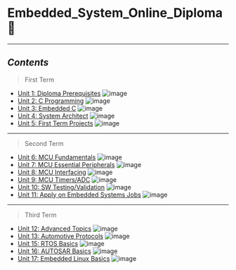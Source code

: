 # Embedded_System_Online_Diploma :wave:

---

## *Contents*  



 > First Term 

- [Unit 1: Diploma Prerequisites](https://github.com/AhmedMowafy22/Embedded_System_Online_Diploma)  ![image](https://progress-bar.dev/100/?&color=bababa)
- [Unit 2: C Programming](https://github.com/AhmedMowafy22/Embedded_System_Online_Diploma/tree/main/unit(2)_C_Programming) ![image](https://progress-bar.dev/50/)
- [Unit 3: Embedded C](Unit_3_Embedded_C) ![image](https://progress-bar.dev/0/)
- [Unit 4: System Architect](Unit_4_System_Architecture) ![image](https://progress-bar.dev/0/)
- [Unit 5: First Term Projects](Unit_5_First_Term_Projects) ![image](https://progress-bar.dev/0/)

---

> Second Term 

- [Unit 6: MCU Fundamentals](Unit_6_MCU_Fundamentals) ![image](https://progress-bar.dev/0/)
- [Unit 7: MCU Essential Peripherals](Unit_7_MCU_Essential_Peripherals) ![image](https://progress-bar.dev/0/)
- [Unit 8: MCU Interfacing](Unit_8_MCU_Interfacing) ![image](https://progress-bar.dev/0/)
- [Unit 9: MCU Timers/ADC](Unit_9_MCU_Timer_%26_ADC) ![image](https://progress-bar.dev/0/)
- [Unit 10: SW Testing/Validation](Unit_10_SW_Testing_Validation) ![image](https://progress-bar.dev/0/)
- [Unit 11: Apply on Embedded Systems Jobs](https://github.com/AhmedMowafy22/Embedded_System_Online_Diploma) ![image](https://progress-bar.dev/0/?&color=bababa)

---

> Third Term 

- [Unit 12: Advanced Topics](https://github.com/AhmedMowafy22/Embedded_System_Online_Diploma) ![image](https://progress-bar.dev/0/)
- [Unit 13: Automotive Protocols](https://github.com/AhmedMowafy22/Embedded_System_Online_Diploma) ![image](https://progress-bar.dev/0/)
- [Unit 15: RTOS Basics](https://github.com/AhmedMowafy22/Embedded_System_Online_Diploma) ![image](https://progress-bar.dev/0/)
- [Unit 16: AUTOSAR Basics](https://github.com/AhmedMowafy22/Embedded_System_Online_Diploma) ![image](https://progress-bar.dev/0/)
- [Unit 17: Embedded Linux Basics](https://github.com/AhmedMowafy22/Embedded_System_Online_Diploma) ![image](https://progress-bar.dev/0/)


